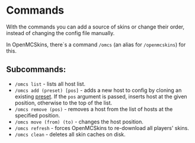 # Commands

With the commands you can add a source of skins or change their order,
instead of changing the config file manually.

In OpenMCSkins, there`s a command ``/omcs`` (an alias for ``/openmcskins``) for this.

## Subcommands:

* ``/omcs list`` - lists all host list.
* ``/omcs add (preset) [pos]`` - adds a new host to config by cloning an existing [preset](presets.md). If the ``pos``
  argument is passed, inserts host at the given position, otherwise to the top of the list.
* ``/omcs remove (pos)`` - removes a host from the list of hosts at the specified position.
* ``/omcs move (from) (to)`` - changes the host position.
* ``/omcs refresh`` - forces OpenMCSkins to re-download all players' skins.
* ``/omcs clean`` - deletes all skin caches on disk.